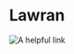 # Lawran
![A helpful link](https://www.freecodecamp.org/news/the-programming-language-pipeline-91d3f449c919/)
